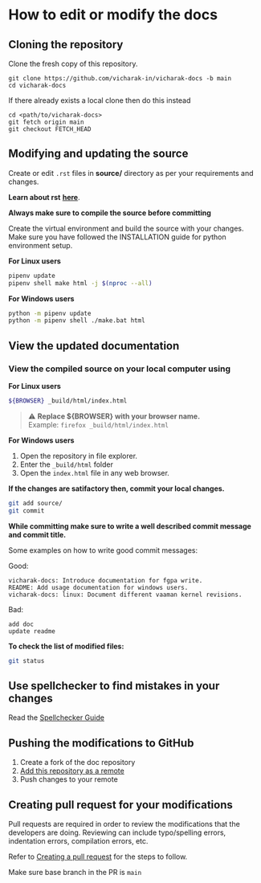 # How to edit or modify the docs

## Cloning the repository

Clone the fresh copy of this repository.
```
git clone https://github.com/vicharak-in/vicharak-docs -b main
cd vicharak-docs
```

If there already exists a local clone then do this instead
```
cd <path/to/vicharak-docs>
git fetch origin main
git checkout FETCH_HEAD
```

## Modifying and updating the source

Create or edit `.rst` files in **source/** directory as per your requirements and changes.

**Learn about rst** [**here**](https://www.sphinx-doc.org/en/master/usage/restructuredtext/basics.html#restructuredtext-primer).

**Always make sure to compile the source before committing**

Create the virtual environment and build the source with your changes.
Make sure you have followed the INSTALLATION guide for python environment setup.

**For Linux users**
```bash
pipenv update
pipenv shell make html -j $(nproc --all)
```

**For Windows users**
```bash
python -m pipenv update
python -m pipenv shell ./make.bat html
```

## View the updated documentation

### View the compiled source on your local computer using

**For Linux users**
```bash
${BROWSER} _build/html/index.html
```

> :warning: **Replace ${BROWSER} with your browser name.**\
> Example: `firefox _build/html/index.html`

**For Windows users**

1. Open the repository in file explorer.
2. Enter the `_build/html` folder
3. Open the `index.html` file in any web browser.

**If the changes are satifactory then, commit your local changes.**

```bash
git add source/
git commit
```

**While committing make sure to write a well described commit message and commit title.**

Some examples on how to write good commit messages:

Good:
```
vicharak-docs: Introduce documentation for fgpa write.
README: Add usage documentation for windows users.
vicharak-docs: linux: Document different vaaman kernel revisions.
```

Bad:
```
add doc
update readme
```

**To check the list of modified files:**
```bash
git status
```

## Use spellchecker to find mistakes in your changes

Read the [Spellchecker Guide](./SPELLING.md)

## Pushing the modifications to GitHub

1. Create a fork of the doc repository
2. [Add this repository as a
   remote](https://docs.github.com/en/get-started/getting-started-with-git/managing-remote-repositories)
3. Push changes to your remote

## Creating pull request for your modifications

Pull requests are required in order to review the modifications that the developers are doing.
Reviewing can include typo/spelling errors, indentation errors, compilation errors, etc.

Refer to [Creating a pull
request](https://docs.github.com/en/pull-requests/collaborating-with-pull-requests/proposing-changes-to-your-work-with-pull-requests/creating-a-pull-request)
for the steps to follow. 

Make sure base branch in the PR is `main`

